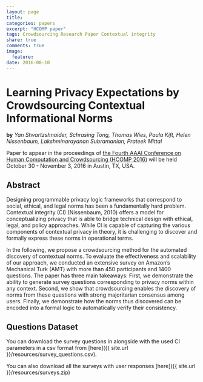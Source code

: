 ```yaml
---
layout: page
title:
categories: papers
excerpt: "HCOMP paper"
tags: Crowdsourcing Research Paper Contextual integrity
share: true
comments: true
image:
  feature:
date: 2016-08-10
---
```


# Learning Privacy Expectations by Crowdsourcing Contextual Informational Norms
**by** *Yan Shvartzshnaider, Schrasing Tong, Thomas Wies, Paula Kift, Helen Nissenbaum, Lakshminarayanan Subramanian, Prateek Mittal*


Paper to appear in the proceedings of [the Fourth AAAI Conference on Human Computation and Crowdsourcing (HCOMP 2016)](http://www.humancomputation.com/2016/) will be held October 30 - November 3, 2016 in Austin, TX, USA.

## Abstract

Designing programmable privacy logic frameworks that correspond
to social, ethical, and legal norms has been a fundamentally
hard problem. Contextual integrity (CI) (Nissenbaum,
2010) offers a model for conceptualizing privacy
that is able to bridge technical design with ethical, legal, and
policy approaches. While CI is capable of capturing the various
components of contextual privacy in theory, it is challenging
to discover and formally express these norms in operational
terms.

In the following, we propose a crowdsourcing method for the
automated discovery of contextual norms. To evaluate the effectiveness
and scalability of our approach, we conducted an
extensive survey on Amazon’s Mechanical Turk (AMT) with
more than 450 participants and 1400 questions. The paper
has three main takeaways: First, we demonstrate the ability
to generate survey questions corresponding to privacy norms
within any context. Second, we show that crowdsourcing enables
the discovery of norms from these questions with strong
majoritarian consensus among users. Finally, we demonstrate
how the norms thus discovered can be encoded into a formal
logic to automatically verify their consistency.

## Questions Dataset

You can download the survey questions in alongside with the used CI parameters in a csv format from [here]({{ site.url }}/resources/survey_questions.csv).

You can also download all the surveys with user responses [here]({{ site.url }}/resources/surveys.zip)

